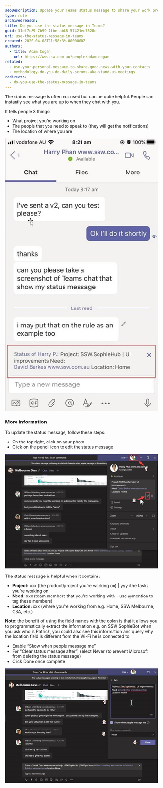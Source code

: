 ```yaml
---
seoDescription: Update your Teams status message to share your work projects, needed team members, and location for instant visibility.
type: rule
archivedreason:
title: Do you use the status message in Teams?
guid: 31ef7c89-7b99-4fbe-ab88-57421ec7520e
uri: use-the-status-message-in-teams
created: 2020-04-08T21:58:39.0000000Z
authors:
  - title: Adam Cogan
    url: https://ww.ssw.com.au/people/adam-cogan
related:
  - use-your-personal-message-to-share-good-news-with-your-contacts
  - methodology-do-you-do-daily-scrums-aka-stand-up-meetings
redirects:
  - do-you-use-the-status-message-in-teams
---
```


The status message is often not used but can be quite helpful. People can instantly see what you are up to when they chat with you.

It tells people 3 things:

- What project you’re working on
- The people that you need to speak to (they will get the notifications)
- The location of where you are

<!--endintro-->

![Figure: When people chat with you, they can see what you’re up to](teams-status-message.jpg)

### More information

To update the status message, follow these steps:

- On the top right, click on your photo
- Click on the pencil icon to edit the status message

![Figure: Edit the Teams status message each day](edit-teams-status.jpg)

The status message is helpful when it contains:

- **Project:** xxx (the product/project you’re working on) | yyy (the tasks you’re working on)
- **Need:** xxx (team members that you’re working with – use @mention to tag these members)
- **Location:** xxx (where you’re working from e.g. Home, SSW Melbourne, CBA, etc.)

**Note:** the benefit of using the field names with the colon is that it allows you to programmatically extract the information e.g. on SSW SophieBot when you ask who is Patrick, you could also see this information and query why the location field is different from the Wi-Fi he is connected to.

- Enable “Show when people message me”
- For “Clear status message after”, select Never (to prevent Microsoft from deleting the status message)
- Click Done once complete

![Figure: Edit the status message](edit-teams-status-2.jpg)
